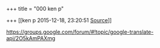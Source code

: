 +++
title = "000 ken p"

+++
[[ken p	2015-12-18, 23:20:51 [Source](https://groups.google.com/g/samskrita/c/900x9LriQtA)]]



<https://groups.google.com/forum/#!topic/google-translate-api/2O5kAmPAXmg>  

